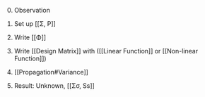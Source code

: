 0. Observation
2. Set up [[Σ, P]]
3. Write [[Φ]] 
4. Write [[Design Matrix]] with ([[Linear Function]] or [[Non-linear Function]])

5. [[Propagation#Variance]]
6. Result:  Unknown, [[Σσ, Ss]]

 